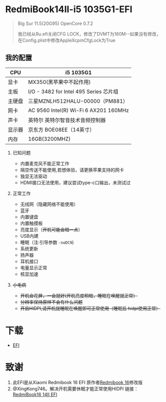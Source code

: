 # RedmiBook14II-i5 1035G1-EFI
> Big Sur 11.5(20G95) OpenCore 0.7.2
> 
> 我已经从Ru.efi关闭CFG LOCK，修改了DVMT为160M--如果没有修改，在Config.plist中修改AppleXcpmCfgLock为True

## 我的配置

| CPU    | i5 1035G1                              |
| ------ | -------------------------------------- |
| 显卡   | MX350(黑苹果中不起作用)                                   |
| 主板   | I/O - 3482 for Intel 495 Series 芯片组   |
| 主硬盘 | 三星MZNLH512HALU-00000（PM881）           |
| 网卡   | AC 9560 Intel(R) Wi-Fi 6 AX201 160MHz    |
| 声卡   | 英特尔 英特尔智音技术音频控制器              |
| 显示器   | 京东方 BOE08EE（14英寸）              |
| 内存   | 16GB(3200MHZ)              |

1. 已知问题
   - 内置麦克风不能正常工作
   - 隔空传送不能使用,若想体验，请更换苹果支持的网卡
   - 独显无法驱动
   - HDMI接口无法使用，建议尝试type-c口输出，未测试过

2. 正常工作
   - 无线网（隐藏网络不能使用）
   - 蓝牙
   - 内置键盘
   - 内置触摸板
   - 亮度显示（~~开机可能会暗一点~~）
   - USB内建
   - 睡眠（注:引导参数 `-noDC9`)
   - 系统更新
   - 扬声器
   - 耳机接口
   - 电量显示正常
   - 核显加速

3. ~~小毛病~~
   -  ~~开机会花屏，一会就好(开机亮度稍暗，睡眠在唤醒就正常）~~
   - ~~分辨率保持原样不会有什么问题~~
   - ~~开启HIDPI,请开机就睡眠在唤醒即可正常使用（睡眠后 hidpi使用正常）~~

# 下载

- [EFI](https://github.com/codeMauguin/RedmiBook14II-i5-1035G1-EFI/releases/download/0.7.3%403.0/EFI.zip)

# 致谢

 1. 此EFI是从Xiaomi Redmibook 16 EFI 原作者[Redmibook 16](https://github.com/Aa244750146/Redmibook-16-Hackintosh.git)修改版	
 2. @XingKong746。解决开机需要休眠才能正常使用HIDPI  链接：[RedmiBook16 14II EFI](https://github.com/XingKong746/RedmiBook16-Hackintosh)

